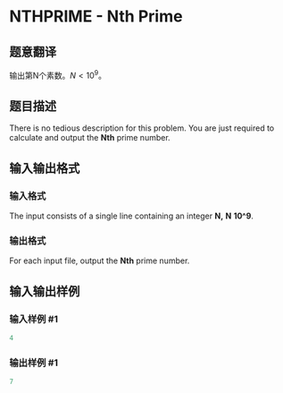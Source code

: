 # NTHPRIME - Nth Prime

## 题意翻译

输出第N个素数。$N<10^9$。

## 题目描述

There is no tedious description for this problem. You are just required to calculate and output the **Nth** prime number.

## 输入输出格式

### 输入格式

The input consists of a single line containing an integer **N,** **N** **10^9**.

### 输出格式

For each input file, output the **Nth** prime number.

## 输入输出样例

### 输入样例 #1

```cpp
4
```


### 输出样例 #1

```cpp
7
```


